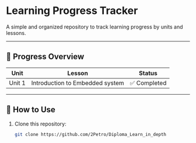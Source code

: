 # Learning Progress Tracker

A simple and organized repository to track learning progress by units and lessons.

---

## 🚀 Progress Overview

| Unit   | Lesson                          | Status       |
|--------|---------------------------------|--------------|
| Unit 1 | Introduction to Embedded system | ✅ Completed |

---

## 🔧 How to Use

1. Clone this repository:
   ```bash
   git clone https://github.com/2Petro/Diploma_Learn_in_depth

